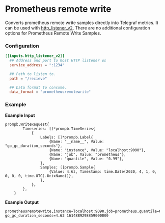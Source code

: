 # Prometheus remote write

Converts prometheus remote write samples directly into Telegraf metrics. It can be used with [http_listener_v2](/plugins/inputs/http_listener_v2). There are no additional configuration options for Prometheus Remote Write Samples.

### Configuration

```toml
[[inputs.http_listener_v2]]
  ## Address and port to host HTTP listener on
  service_address = ":1234"

  ## Path to listen to.
  path = "/recieve"

  ## Data format to consume.
  data_format = "prometheusremotewrite"
```

### Example

**Example Input**
```
prompb.WriteRequest{
		Timeseries: []*prompb.TimeSeries{
			{
				Labels: []*prompb.Label{
					{Name: "__name__", Value: "go_gc_duration_seconds"},
					{Name: "instance", Value: "localhost:9090"},
					{Name: "job", Value: "prometheus"},
					{Name: "quantile", Value: "0.99"},
				},
				Samples: []prompb.Sample{
					{Value: 4.63, Timestamp: time.Date(2020, 4, 1, 0, 0, 0, 0, time.UTC).UnixNano()},
				},
			},
		},
	}

```

**Example Output**
```
prometheusremotewrite,instance=localhost:9090,job=prometheus,quantile=0.99 go_gc_duration_seconds=4.63 1614889298859000000
```
